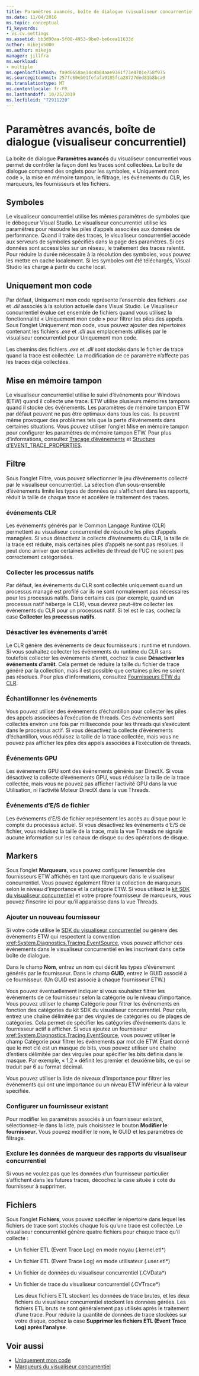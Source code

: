 ```yaml
---
title: Paramètres avancés, boîte de dialogue (visualiseur concurrentiel) | Microsoft Docs
ms.date: 11/04/2016
ms.topic: conceptual
f1_keywords:
- vs.cv.settings
ms.assetid: bb3d90aa-5f08-4953-9be0-be6cea11633d
author: mikejo5000
ms.author: mikejo
manager: jillfra
ms.workload:
- multiple
ms.openlocfilehash: fa9d6658ae14c4b84aae9361f73e4701e758f975
ms.sourcegitcommit: 257fc60eb01fefafa9185fca28727ded81b8bca9
ms.translationtype: MT
ms.contentlocale: fr-FR
ms.lasthandoff: 10/25/2019
ms.locfileid: "72911220"
---
```

# <a name="advanced-settings-dialog-box-concurrency-visualizer"></a>Paramètres avancés, boîte de dialogue (visualiseur concurrentiel)
La boîte de dialogue **Paramètres avancés** du visualiseur concurrentiel vous permet de contrôler la façon dont les traces sont collectées.  La boîte de dialogue comprend des onglets pour les symboles, « Uniquement mon code », la mise en mémoire tampon, le filtrage, les événements du CLR, les marqueurs, les fournisseurs et les fichiers.

## <a name="symbols"></a>Symboles
 Le visualiseur concurrentiel utilise les mêmes paramètres de symboles que le débogueur Visual Studio. Le visualiseur concurrentiel utilise les paramètres pour résoudre les piles d’appels associées aux données de performance.  Quand il traite des traces, le visualiseur concurrentiel accède aux serveurs de symboles spécifiés dans la page des paramètres.  Si ces données sont accessibles sur un réseau, le traitement des traces ralentit.  Pour réduire la durée nécessaire à la résolution des symboles, vous pouvez les mettre en cache localement. Si les symboles ont été téléchargés, Visual Studio les charge à partir du cache local.

## <a name="just-my-code"></a>Uniquement mon code
 Par défaut, Uniquement mon code représente l’ensemble des fichiers .*exe* et .*dll* associés à la solution actuelle dans Visual Studio. Le Visualiseur concurrentiel évalue cet ensemble de fichiers quand vous utilisez la fonctionnalité « Uniquement mon code » pour filtrer les piles des appels. Sous l’onglet Uniquement mon code, vous pouvez ajouter des répertoires contenant les fichiers .*exe* et .*dll* aux emplacements utilisés par le visualiseur concurrentiel pour Uniquement mon code.

 Les chemins des fichiers .*exe* et .*dll* sont stockés dans le fichier de trace quand la trace est collectée.  La modification de ce paramètre n’affecte pas les traces déjà collectées.

## <a name="buffering"></a>Mise en mémoire tampon
 Le visualiseur concurrentiel utilise le suivi d’événements pour Windows (ETW) quand il collecte une trace.  ETW utilise plusieurs mémoires tampons quand il stocke des événements.  Les paramètres de mémoire tampon ETW par défaut peuvent ne pas être optimaux dans tous les cas. Ils peuvent même provoquer des problèmes tels que la perte d’événements dans certaines situations.  Vous pouvez utiliser l’onglet Mise en mémoire tampon pour configurer les paramètres de mémoire tampon ETW. Pour plus d’informations, consultez [Traçage d’événements](/windows/win32/etw/event-tracing-portal) et [Structure d’EVENT_TRACE_PROPERTIES](/windows/win32/api/evntrace/ns-evntrace-event_trace_properties).

## <a name="filter"></a>Filtre
 Sous l’onglet Filtre, vous pouvez sélectionner le jeu d’événements collecté par le visualiseur concurrentiel. La sélection d’un sous-ensemble d’événements limite les types de données qui s’affichent dans les rapports, réduit la taille de chaque trace et accélère le traitement des traces.

### <a name="clr-events"></a>événements CLR
 Les événements générés par le Common Langage Runtime (CLR) permettent au visualiseur concurrentiel de résoudre les piles d’appels managées.  Si vous désactivez la collecte d’événements du CLR, la taille de la trace est réduite, mais certaines piles d’appels ne sont pas résolues.  Il peut donc arriver que certaines activités de thread de l’UC ne soient pas correctement catégorisées.

### <a name="collect-for-native-processes"></a>Collecter les processus natifs
 Par défaut, les événements du CLR sont collectés uniquement quand un processus managé est profilé car ils ne sont normalement pas nécessaires pour les processus natifs.  Dans certains cas (par exemple, quand un processus natif héberge le CLR), vous devrez peut-être collecter les événements du CLR pour un processus natif.  Si tel est le cas, cochez la case **Collecter les processus natifs**.

### <a name="disable-rundown-events"></a>Désactiver les événements d’arrêt
 Le CLR génère des événements de deux fournisseurs : runtime et rundown.  Si vous souhaitez collecter les événements du runtime du CLR sans toutefois collecter les événements d’arrêt, cochez la case **Désactiver les événements d’arrêt**.  Cela permet de réduire la taille du fichier de trace généré par la collection, mais il est possible que certaines piles ne soient pas résolues. Pour plus d’informations, consultez [Fournisseurs ETW du CLR](/dotnet/framework/performance/clr-etw-providers).

### <a name="sample-events"></a>Échantillonner les événements
 Vous pouvez utiliser des événements d’échantillon pour collecter les piles des appels associées à l’exécution de threads. Ces événements sont collectés environ une fois par milliseconde pour les threads qui s’exécutent dans le processus actif. Si vous désactivez la collecte d’événements d’échantillon, vous réduisez la taille de la trace collectée, mais vous ne pouvez pas afficher les piles des appels associées à l’exécution de threads.

### <a name="gpu-events"></a>Événements GPU
 Les événements GPU sont des événements générés par DirectX. Si vous désactivez la collecte d’événements GPU, vous réduisez la taille de la trace collectée, mais vous ne pouvez pas afficher l’activité GPU dans la vue Utilisation, ni l’activité Moteur DirectX dans la vue Threads.

### <a name="file-io-events"></a>Événements d’E/S de fichier
 Les événements d’E/S de fichier représentent les accès au disque pour le compte du processus actuel.  Si vous désactivez les événements d’E/S de fichier, vous réduisez la taille de la trace, mais la vue Threads ne signale aucune information sur les canaux de disque ou des opérations de disque.

## <a name="markers"></a>Markers
 Sous l’onglet **Marqueurs**, vous pouvez configurer l’ensemble des fournisseurs ETW affichés en tant que marqueurs dans le visualiseur concurrentiel.  Vous pouvez également filtrer la collection de marqueurs selon le niveau d’importance et la catégorie ETW.  Si vous utilisez le [kit SDK du visualiseur concurrentiel](../profiling/concurrency-visualizer-sdk.md) et votre propre fournisseur de marqueurs, vous pouvez l’inscrire ici pour qu’il apparaisse dans la vue Threads.

### <a name="add-a-new-provider"></a>Ajouter un nouveau fournisseur
 Si votre code utilise le [SDK du visualiseur concurrentiel](../profiling/concurrency-visualizer-sdk.md) ou génère des événements ETW qui respectent la convention <xref:System.Diagnostics.Tracing.EventSource>, vous pouvez afficher ces événements dans le visualiseur concurrentiel en les inscrivant dans cette boîte de dialogue.

 Dans le champ **Nom**, entrez un nom qui décrit les types d’événement générés par le fournisseur.  Dans le champ **GUID**, entrez le GUID associé à ce fournisseur. (Un GUID est associé à chaque fournisseur ETW.)

 Vous pouvez éventuellement indiquer si vous souhaitez filtrer les événements de ce fournisseur selon la catégorie ou le niveau d’importance.  Vous pouvez utiliser le champ Catégorie pour filtrer les événements en fonction des catégories du kit SDK du visualiseur concurrentiel.  Pour cela, entrez une chaîne délimitée par des virgules de catégories ou de plages de catégories.  Cela permet de spécifier les catégories d’événements dans le fournisseur actif à afficher.  Si vous ajoutez un fournisseur <xref:System.Diagnostics.Tracing.EventSource>, vous pouvez utiliser le champ Catégorie pour filtrer les événements par mot clé ETW.  Étant donné que le mot clé est un masque de bits, vous pouvez utiliser une chaîne d’entiers délimitée par des virgules pour spécifier les bits définis dans le masque. Par exemple, « 1,2 » définit les premier et deuxième bits, ce qui se traduit par 6 au format décimal.

 Vous pouvez utiliser la liste de niveaux d’importance pour filtrer les événements qui ont une importance ou un niveau ETW inférieur à la valeur spécifiée.

### <a name="configure-an-existing-provider"></a>Configurer un fournisseur existant
 Pour modifier les paramètres associés à un fournisseur existant, sélectionnez-le dans la liste, puis choisissez le bouton **Modifier le fournisseur**.  Vous pouvez modifier le nom, le GUID et les paramètres de filtrage.

### <a name="filter-marker-data-out-of-concurrency-visualizer-reports"></a>Exclure les données de marqueur des rapports du visualiseur concurrentiel
 Si vous ne voulez pas que les données d’un fournisseur particulier s’affichent dans les futures traces, décochez la case située à coté du fournisseur à supprimer.

## <a name="files"></a>Fichiers
 Sous l’onglet **Fichiers**, vous pouvez spécifier le répertoire dans lequel les fichiers de trace sont stockés chaque fois qu’une trace est collectée.  Le visualiseur concurrentiel génère quatre fichiers pour chaque trace qu’il collecte :

- Un fichier ETL (Event Trace Log) en mode noyau (<em>.</em>kernel.etl*)

- Un fichier ETL (Event Trace Log) en mode utilisateur (<em>.</em>user.etl*)

- Un fichier de données du visualiseur concurrentiel (<em>.</em>CVData*)

- Un fichier de trace du visualiseur concurrentiel (<em>.</em>CVTrace*)

  Les deux fichiers ETL stockent les données de trace brutes, et les deux fichiers du visualiseur concurrentiel stockent les données gérées.  Les fichiers ETL bruts ne sont généralement pas utilisés après le traitement d’une trace.  Pour réduire la quantité de données de trace stockées sur votre disque, cochez la case **Supprimer les fichiers ETL (Event Trace Log) après l’analyse**.

## <a name="see-also"></a>Voir aussi
- [Uniquement mon code](../profiling/just-my-code-threads-view.md)
- [Marqueurs du visualiseur concurrentiel](../profiling/concurrency-visualizer-markers.md)